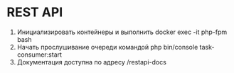 # REST API

1. Инициализировать контейнеры и выполнить docker exec -it php-fpm bash
2. Начать прослушивание очереди командой php bin/console task-consumer:start
3. Документация доступна по адресу /restapi-docs

